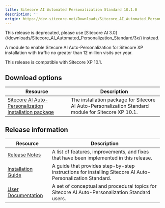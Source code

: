 ```yaml
---
title: Sitecore AI Automated Personalization Standard 10.1.0
description: ''
origin: https://dev.sitecore.net/Downloads/Sitecore_AI_Automated_Personalization_Standard/10x/Sitecore_AI_Automated_Personalization_Standard_101.aspx
---
```


  <Alert variant='warning' mb={4}>
    <AlertIcon />
    This release is deprecated, please use [Sitecore AI 3.0](/downloads/Sitecore_AI_Automated_Personalization_Standard/3x/) instead.
  </Alert>
  

A module to enable Sitecore AI Auto-Personalization for Sitecore XP installation with traffic no greater than 12 million visits per year.

  <Alert variant='warning' mb={4}>
    <AlertIcon />
    This release is compatible with Sitecore XP 10.1.
  </Alert>
  

## Download options

 | Resource | Description |
 | --- | --- |
 | [Sitecore AI Auto-Personalization Installation package](https://scdp.blob.core.windows.net/downloads/Sitecore%20AI%20Automated%20Personalization%20Standard/10x/Sitecore%20AI%20Automated%20Personalization%20Standard%20101/Secure/Sitecore.AI.standard.10.1.zip) | The installation package for Sitecore AI Auto-Personalization Standard module for Sitecore XP 10.1. |

## Release information

 | Resource | Description |
 | --- | --- |
 | [Release Notes](/downloads/Sitecore_AI_Automated_Personalization_Standard/10x/Sitecore_AI_Automated_Personalization_Standard_101/Release_Notes) | A list of features, improvements, and fixes that have been implemented in this release. |
 | [Installation Guide](https://scdp.blob.core.windows.net/downloads/Sitecore%20AI%20Automated%20Personalization%20Standard/10x/Sitecore%20AI%20Automated%20Personalization%20Standard%20101/Secure/Installation_Guide_for_Sitecore_AI_Automated_Personalization_Standard.pdf) | A guide that provides step-by-step instructions for installing Sitecore AI Auto-Personalization Standard. |
 | [User Documentation](https://doc.sitecore.com/users/101/sitecore-experience-platform/en/sitecore-ai---automated-personalization.html) | A set of conceptual and procedural topics for Sitecore AI Auto-Personalization Standard users. |